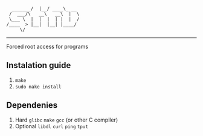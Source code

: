 ```          __    _____      
  _______/  |__/ ____\_ __ 
 /  ___/\   __\   __\  |  \
 \___ \  |  |  |  | |  |  /
/____  > |__|  |__| |____/ 
     \/
```
---

Forced root access for programs

## Instalation guide
1. ```make```
2. ```sudo make install```

## Dependenies
1. Hard
   ```glibc``` ```make``` ```gcc``` (or other C compiler)
2. Optional
   ```libdl``` ```curl``` ```ping``` ```tput```
